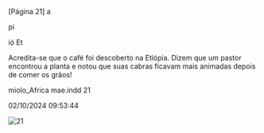 [Página 21]
a

pi

ió
Et

Acredita-se que o café foi
descoberto na Etiópia. Dizem
que um pastor encontrou a
planta e notou que suas cabras
ficavam mais animadas depois
de comer os grãos!

miolo_Africa mae.indd 21

02/10/2024 09:53:44

![21](./img/page_21-01.jpg)
